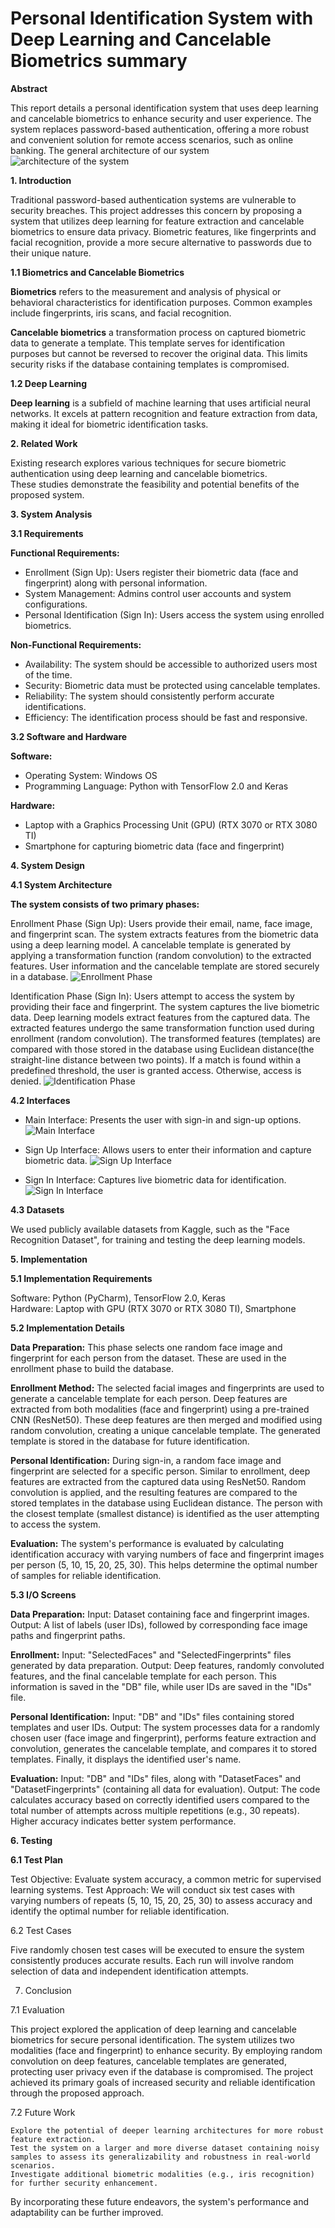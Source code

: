 # Personal Identification System with Deep Learning and Cancelable Biometrics summary

**Abstract**

This report details a personal identification system that uses deep learning and cancelable biometrics to enhance security and user experience. The system replaces password-based authentication, offering a more robust and convenient solution for remote access scenarios, such as online banking.
The general architecture of our system 
 ![architecture of the system](architecture.png)

**1. Introduction**

Traditional password-based authentication systems are vulnerable to security breaches. This project addresses this concern by proposing a system that utilizes deep learning for feature extraction and cancelable biometrics to ensure data privacy. Biometric features, like fingerprints and facial recognition, provide a more secure alternative to passwords due to their unique nature.


**1.1 Biometrics and Cancelable Biometrics**

**Biometrics** refers to the measurement and analysis of physical or behavioral characteristics for identification purposes. Common examples include fingerprints, iris scans, and facial recognition. <br>

**Cancelable biometrics** a transformation process on captured biometric data to generate a template. This template serves for identification purposes but cannot be reversed to recover the original data. This limits security risks if the database containing templates is compromised.

**1.2 Deep Learning**

**Deep learning** is a subfield of machine learning that uses artificial neural networks. It excels at pattern recognition and feature extraction from data, making it ideal for biometric identification tasks.

**2. Related Work**

Existing research explores various techniques for secure biometric authentication using deep learning and cancelable biometrics. <br>
These studies demonstrate the feasibility and potential benefits of the proposed system.

**3. System Analysis**

**3.1 Requirements**

  **Functional Requirements:**
   * Enrollment (Sign Up): Users register their biometric data (face and fingerprint) along with personal information.
   * System Management: Admins control user accounts and system configurations.
   * Personal Identification (Sign In): Users access the system using enrolled biometrics.
        
  **Non-Functional Requirements:**
   * Availability: The system should be accessible to authorized users most of the time.
   * Security: Biometric data must be protected using cancelable templates.
   * Reliability: The system should consistently perform accurate identifications.
   * Efficiency: The identification process should be fast and responsive.

**3.2 Software and Hardware**

**Software:**
* Operating System: Windows OS 
* Programming Language: Python with TensorFlow 2.0 and Keras
        
**Hardware:**
* Laptop with a Graphics Processing Unit (GPU) (RTX 3070 or RTX 3080 TI)
* Smartphone for capturing biometric data (face and fingerprint)

**4. System Design**

**4.1 System Architecture**

**The system consists of two primary phases:**

  Enrollment Phase (Sign Up):
        Users provide their email, name, face image, and fingerprint scan.
        The system extracts features from the biometric data using a deep learning model.
        A cancelable template is generated by applying a transformation function (random convolution) to the extracted features.
        User information and the cancelable template are stored securely in a database.
 ![Enrollment Phase](EnrollmentPhase.png)

  Identification Phase (Sign In):
        Users attempt to access the system by providing their face and fingerprint.
        The system captures the live biometric data.
        Deep learning models extract features from the captured data.
        The extracted features undergo the same transformation function used during enrollment (random convolution).
        The transformed features (templates) are compared with those stored in the database using Euclidean distance(the straight-line distance between two points).
        If a match is found within a predefined threshold, the user is granted access. Otherwise, access is denied.
 ![Identification Phase](IdentificationPhase.png)
 
**4.2 Interfaces**

* Main Interface: Presents the user with sign-in and sign-up options.
 ![Main Interface](MainInterface.png)

  
* Sign Up Interface: Allows users to enter their information and capture biometric data.
 ![Sign Up Interface](SignUpInterface.png)

  
* Sign In Interface: Captures live biometric data for identification.
 ![Sign In Interface](SignInInterface.png)

  

**4.3 Datasets**

We used publicly available datasets from Kaggle, such as the "Face Recognition Dataset", for training and testing the deep learning models.

**5. Implementation**

**5.1 Implementation Requirements**

  Software: Python (PyCharm), TensorFlow 2.0, Keras <br>
  Hardware: Laptop with GPU (RTX 3070 or RTX 3080 TI), Smartphone

**5.2 Implementation Details**

  **Data Preparation:**
   This phase selects one random face image and fingerprint for each person from the dataset. These are used in the enrollment phase to build the database.

  **Enrollment Method:**
    The selected facial images and fingerprints are used to generate a cancelable template for each person.
    Deep features are extracted from both modalities (face and fingerprint) using a pre-trained CNN (ResNet50).
    These deep features are then merged and modified using random convolution, creating a unique cancelable template.
    The generated template is stored in the database for future identification.

  **Personal Identification:**
    During sign-in, a random face image and fingerprint are selected for a specific person.
    Similar to enrollment, deep features are extracted from the captured data using ResNet50.
    Random convolution is applied, and the resulting features are compared to the stored templates in the database using Euclidean distance.
    The person with the closest template (smallest distance) is identified as the user attempting to access the system.

  **Evaluation:**
    The system's performance is evaluated by calculating identification accuracy with varying numbers of face and fingerprint images per person (5, 10, 15, 20, 25, 30). This helps determine the optimal number of samples for reliable identification.

**5.3 I/O Screens**

  **Data Preparation:**
        Input: Dataset containing face and fingerprint images.
        Output: A list of labels (user IDs), followed by corresponding face image paths and fingerprint paths.

  **Enrollment:**
        Input: "SelectedFaces" and "SelectedFingerprints" files generated by data preparation.
        Output: Deep features, randomly convoluted features, and the final cancelable template for each person. This information is saved in the "DB" file, while user IDs are saved in the "IDs" file.

  **Personal Identification:**
        Input: "DB" and "IDs" files containing stored templates and user IDs.
        Output: The system processes data for a randomly chosen user (face image and fingerprint), performs feature extraction and convolution, generates the cancelable template, and compares it to stored templates. Finally, it displays the identified user's name.

  **Evaluation:**
        Input: "DB" and "IDs" files, along with "DatasetFaces" and "DatasetFingerprints" (containing all data for evaluation).
        Output: The code calculates accuracy based on correctly identified users compared to the total number of attempts across multiple repetitions (e.g., 30 repeats). Higher accuracy indicates better system performance.

**6. Testing**

**6.1 Test Plan**

  Test Objective: Evaluate system accuracy, a common metric for supervised learning systems.
  Test Approach: We will conduct six test cases with varying numbers of repeats (5, 10, 15, 20, 25, 30) to assess accuracy and identify the optimal number for reliable identification.

6.2 Test Cases

Five randomly chosen test cases will be executed to ensure the system consistently produces accurate results. Each run will involve random selection of data and independent identification attempts.

7. Conclusion

7.1 Evaluation

This project explored the application of deep learning and cancelable biometrics for secure personal identification. The system utilizes two modalities (face and fingerprint) to enhance security. By employing random convolution on deep features, cancelable templates are generated, protecting user privacy even if the database is compromised. The project achieved its primary goals of increased security and reliable identification through the proposed approach.

7.2 Future Work

    Explore the potential of deeper learning architectures for more robust feature extraction.
    Test the system on a larger and more diverse dataset containing noisy samples to assess its generalizability and robustness in real-world scenarios.
    Investigate additional biometric modalities (e.g., iris recognition) for further security enhancement.

By incorporating these future endeavors, the system's performance and adaptability can be further improved.
